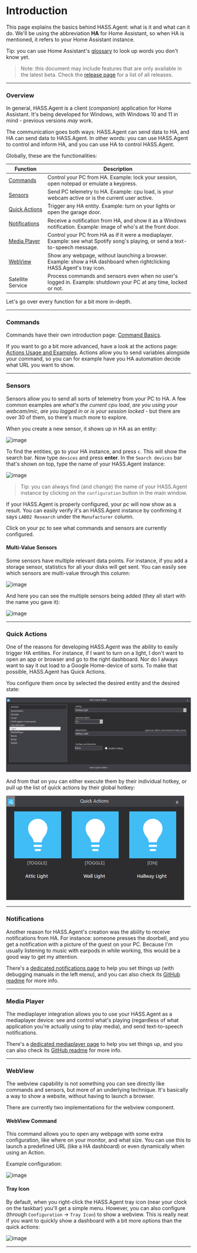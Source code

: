 # Introduction

This page explains the basics behind HASS.Agent: what is it and what can it do. We'll be using the abbreviation **HA** for Home Assistant, so when HA is mentioned, it refers to your Home Assistant instance.

Tip: you can use Home Assistant's [glossary](https://www.home-assistant.io/docs/glossary/) to look up words you don't know yet.

> Note: this document may include features that are only available in the latest beta. Check the [release page](https://github.com/LAB02-Research/HASS.Agent/releases) for a list of all releases.

----

### Overview

In general, HASS.Agent is a client (*companion*) application for Home Assistant. It's being developed for Windows, with Windows 10 and 11 in mind - previous versions *may* work. 

The communication goes both ways: HASS.Agent can send data to HA, and HA can send data to HASS.Agent. In other words: you can use HASS.Agent to control and inform HA, and you can use HA to control HASS.Agent.

Globally, these are the functionalities:

| Function | Description |
| ------------ | ------------- |
| [Commands](#commands) | Control your PC from HA. Example: lock your session, open notepad or emulate a keypress. |
| [Sensors](#sensors) | Send PC telemetry to HA. Example: cpu load, is your webcam active or is the current user active. |
| [Quick Actions](#quick-actions) | Trigger any HA entity. Example: turn on your lights or open the garage door. |
| [Notifications](#notifications) | Receive a notification from HA, and show it as a Windows notification. Example: image of who's at the front door. |
| [Media Player](#media-player) | Control your PC from HA as if it were a mediaplayer. Example: see what Spotify song's playing, or send a text-to-speech message. |
| [WebView](#webview) | Show any webpage, without launching a browser. Example: show a HA dashboard when rightclicking HASS.Agent's tray icon. |
| Satellite Service | Process commands and sensors even when no user's logged in. Example: shutdown your PC at any time, locked or not. |

Let's go over every function for a bit more in-depth.

----

### Commands

Commands have their own introduction page: [Command Basics](commands/command-basics.md).

If you want to go a bit more advanced, have a look at the actions page: [Actions Usage and Examples](commands/actions-usage-and-examples.md). Actions allow you to send variables alongside your command, so you can for example have you HA automation decide what URL you want to show.

----

### Sensors

Sensors allow you to send all sorts of telemetry from your PC to HA. A few common examples are *what's the current cpu load*, *are you using your webcam/mic*, *are you logged in* or *is your session locked* - but there are over 30 of them, so there's much more to explore.

When you create a new sensor, it shows up in HA as an entity:

![image](https://user-images.githubusercontent.com/81011038/170042142-705937df-f0ad-4808-aee4-7a1e87ec0aab.png)

To find the entities, go to your HA instance, and press `c`. This will show the search bar. Now type `devices` and press **enter**. In the `Search devices` bar that's shown on top, type the name of your HASS.Agent instance:

![image](https://user-images.githubusercontent.com/81011038/167813646-22cd747f-9094-42d4-b48b-2b17766d582f.png)

> Tip: you can always find (and change) the name of your HASS.Agent instance by clicking on the `configuration` button in the main window.

If your HASS.Agent is properly configured, your pc will now show as a result. You can easily verify it's an HASS.Agent instance by confirming it says `LAB02 Research` under the `Manufacturer` column.

Click on your pc to see what commands and sensors are currently configured.

#### Multi-Value Sensors

Some sensors have multiple relevant data points. For instance, if you add a storage sensor, statistics for all your disks will get sent. You can easily see which sensors are multi-value through this column:

![image](https://user-images.githubusercontent.com/81011038/170042833-dcfe8f90-d972-4758-92bc-fdb6beaa8e47.png)

And here you can see the multiple sensors being added (they all start with the name you gave it):

![image](https://user-images.githubusercontent.com/81011038/170043145-d7b28d68-be3b-4009-8600-20956be7c62a.png)

----

### Quick Actions

One of the reasons for developing HASS.Agent was the ability to easily trigger HA entities. For instance, if I want to turn on a light, I don't want to open an app or browser and go to the right dashboard. Nor do I always want to say it out load to a Google Home-device of sorts. To make that possible, HASS.Agent has Quick Actions. 

You configure them once by selected the desired entity and the desired state:

![New Quick Actions](https://raw.githubusercontent.com/LAB02-Research/HASS.Agent/main/images/hass_agent_new_quickaction.png)

And from that on you can either execute them by their individual hotkey, or pull up the list of quick actions by their global hotkey:

![Quick Actions](https://raw.githubusercontent.com/LAB02-Research/HASS.Agent/main/images/hass_agent_quickactions.png)

----

### Notifications

Another reason for HASS.Agent's creation was the ability to receive notifications from HA. For instance: someone presses the doorbell, and you get a notification with a picture of the guest on your PC. Because I'm usually listening to music with earpods in while working, this would be a good way to get my attention.

There's a [dedicated notifications page](https://hassagent.readthedocs.io/en/latest/notifications/notification-usage-and-examples/) to help you set things up (with debugging manuals in the left menu), and you can also check its [GitHub readme](https://github.com/LAB02-Research/HASS.Agent-Notifier) for more info.

----

### Media Player

The mediaplayer integration allows you to use your HASS.Agent as a mediaplayer device: see and control what's playing (regardless of what application you're actually using to play media), and send text-to-speech notifications. 

There's a [dedicated mediaplayer page](https://hassagent.readthedocs.io/en/latest/mediaplayer/mediaplayer-usage-and-examples/) to help you set things up, and you can also check its [GitHub readme](https://github.com/LAB02-Research/HASS.Agent-MediaPlayer) for more info.

----

### WebView

The webview capability is not something you can see directly like commands and sensors, but more of an underlying technique. It's basically a way to show a website, without having to launch a browser.

There are currently two implementations for the webview component.

#### WebView Command

This command allows you to open any webpage with some extra configuration, like where on your monitor, and what size. You can use this to launch a predefined URL (like a HA dashboard) or even dynamically when using an Action.

Example configuration:

![image](https://user-images.githubusercontent.com/81011038/170069096-3be32f83-1d4b-44e1-9242-91f780673e7f.png)

#### Tray Icon

By default, when you right-click the HASS.Agent tray icon (near your clock on the taskbar) you'll get a simple menu. However, you can also configure (through `Configuration` -> `Tray Icon`) to show a webview. This is really neat if you want to quickly show a dashboard with a bit more options than the quick actions:

![image](https://user-images.githubusercontent.com/81011038/170071165-b2f0fc28-9112-4186-963d-7df213008035.png)

----


